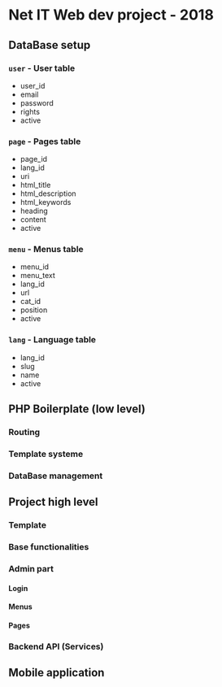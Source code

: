# Net IT Web dev project - 2018

## DataBase setup
### `user` - User table
- user_id
- email
- password
- rights
- active

### `page` - Pages table
- page_id
- lang_id
- uri
- html_title
- html_description
- html_keywords
- heading
- content
- active

### `menu` - Menus table
- menu_id
- menu_text
- lang_id
- url
- cat_id
- position
- active

### `lang` - Language table
- lang_id
- slug
- name
- active

## PHP Boilerplate (low level)

### Routing
### Template systeme
### DataBase management



## Project high level

### Template
### Base functionalities
### Admin part
#### Login
#### Menus
#### Pages

### Backend API (Services)

## Mobile application


